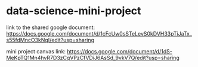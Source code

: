 # data-science-mini-project

link to the shared google document: https://docs.google.com/document/d/1cFcUw0sSTeLevS0kDVH33pTiJaTx_s55fdMncO3kNqI/edit?usp=sharing


mini project canvas link: https://docs.google.com/document/d/1dS-MeKpTQ1Mn4hvR7D3zCqVPzCfVDiJ6AsSd_9vkV7Q/edit?usp=sharing
